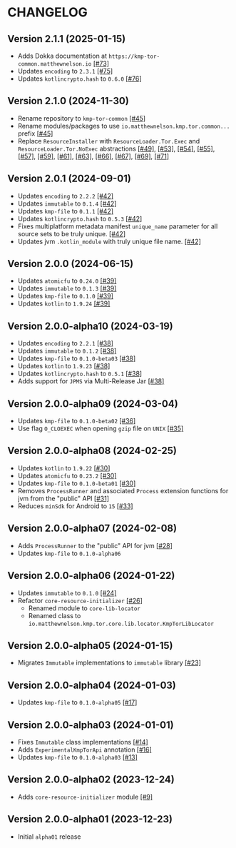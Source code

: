 # CHANGELOG

## Version 2.1.1 (2025-01-15)
 - Adds Dokka documentation at `https://kmp-tor-common.matthewnelson.io` [[#73]][73]
 - Updates `encoding` to `2.3.1` [[#75]][75]
 - Updates `kotlincrypto.hash` to `0.6.0` [[#76]][76]

## Version 2.1.0 (2024-11-30)
 - Rename repository to `kmp-tor-common` [[#45]][45]
 - Rename modules/packages to use `io.matthewnelson.kmp.tor.common...` prefix [[#45]][45]
 - Replace `ResourceInstaller` with `ResourceLoader.Tor.Exec` and `ResourceLoader.Tor.NoExec` 
   abstractions [[#49]][49], [[#53]][53], [[#54]][54], [[#55]][55], [[#57]][57], [[#59]][59], 
   [[#61]][61], [[#63]][63], [[#66]][66], [[#67]][67], [[#69]][69], [[#71]][71]

## Version 2.0.1 (2024-09-01)
 - Updates `encoding` to `2.2.2` [[#42]][42]
 - Updates `immutable` to `0.1.4` [[#42]][42]
 - Updates `kmp-file` to `0.1.1` [[#42]][42]
 - Updates `kotlincrypto.hash` to `0.5.3` [[#42]][42]
 - Fixes multiplatform metadata manifest `unique_name` parameter for
   all source sets to be truly unique. [[#42]][42]
 - Updates jvm `.kotlin_module` with truly unique file name. [[#42]][42]

## Version 2.0.0 (2024-06-15)
 - Updates `atomicfu` to `0.24.0` [[#39]][39]
 - Updates `immutable` to `0.1.3` [[#39]][39]
 - Updates `kmp-file` to `0.1.0` [[#39]][39]
 - Updates `kotlin` to `1.9.24` [[#39]][39]

## Version 2.0.0-alpha10 (2024-03-19)
 - Updates `encoding` to `2.2.1` [[#38]][38]
 - Updates `immutable` to `0.1.2` [[#38]][38]
 - Updates `kmp-file` to `0.1.0-beta03` [[#38]][38]
 - Updates `kotlin` to `1.9.23` [[#38]][38]
 - Updates `kotlincrypto.hash` to `0.5.1` [[#38]][38]
 - Adds support for `JPMS` via Multi-Release Jar [[#38]][38]

## Version 2.0.0-alpha09 (2024-03-04)
 - Updates `kmp-file` to `0.1.0-beta02` [[#36]][36]
 - Use flag `O_CLOEXEC` when opening `gzip` file on `UNIX` [[#35]][35]

## Version 2.0.0-alpha08 (2024-02-25)
 - Updates `kotlin` to `1.9.22` [[#30]][30]
 - Updates `atomicfu` to `0.23.2` [[#30]][30]
 - Updates `kmp-file` to `0.1.0-beta01` [[#30]][30]
 - Removes `ProcessRunner` and associated `Process` extension functions 
   for jvm from the "public" API [[#31]][31]
 - Reduces `minSdk` for Android to `15` [[#33]][33]

## Version 2.0.0-alpha07 (2024-02-08)
 - Adds `ProcessRunner` to the "public" API for jvm [[#28]][28]
 - Updates `kmp-file` to `0.1.0-alpha06`

## Version 2.0.0-alpha06 (2024-01-22)
 - Updates `immutable` to `0.1.0` [[#24]][24]
 - Refactor `core-resource-initializer` [[#26]][26]
     - Renamed module to `core-lib-locator`
     - Renamed class to `io.matthewnelson.kmp.tor.core.lib.locator.KmpTorLibLocator`

## Version 2.0.0-alpha05 (2024-01-15)
 - Migrates `Immutable` implementations to `immutable` library [[#23]][23]

## Version 2.0.0-alpha04 (2024-01-03)
 - Updates `kmp-file` to `0.1.0-alpha05` [[#17]][17]

## Version 2.0.0-alpha03 (2024-01-01)
 - Fixes `Immutable` class implementations [[#14]][14]
 - Adds `ExperimentalKmpTorApi` annotation [[#16]][16]
 - Updates `kmp-file` to `0.1.0-alpha03` [[#13]][13]

## Version 2.0.0-alpha02 (2023-12-24)
 - Adds `core-resource-initializer` module [[#9]][9]

## Version 2.0.0-alpha01 (2023-12-23)
 - Initial `alpha01` release

[9]: https://github.com/05nelsonm/kmp-tor-common/pull/9
[13]: https://github.com/05nelsonm/kmp-tor-common/pull/13
[14]: https://github.com/05nelsonm/kmp-tor-common/pull/14
[16]: https://github.com/05nelsonm/kmp-tor-common/pull/16
[17]: https://github.com/05nelsonm/kmp-tor-common/pull/17
[23]: https://github.com/05nelsonm/kmp-tor-common/pull/23
[24]: https://github.com/05nelsonm/kmp-tor-common/pull/24
[26]: https://github.com/05nelsonm/kmp-tor-common/pull/26
[28]: https://github.com/05nelsonm/kmp-tor-common/pull/28
[30]: https://github.com/05nelsonm/kmp-tor-common/pull/30
[31]: https://github.com/05nelsonm/kmp-tor-common/pull/31
[33]: https://github.com/05nelsonm/kmp-tor-common/pull/33
[35]: https://github.com/05nelsonm/kmp-tor-common/pull/35
[36]: https://github.com/05nelsonm/kmp-tor-common/pull/36
[38]: https://github.com/05nelsonm/kmp-tor-common/pull/38
[39]: https://github.com/05nelsonm/kmp-tor-common/pull/39
[42]: https://github.com/05nelsonm/kmp-tor-common/pull/42
[45]: https://github.com/05nelsonm/kmp-tor-common/pull/45
[49]: https://github.com/05nelsonm/kmp-tor-common/pull/49
[53]: https://github.com/05nelsonm/kmp-tor-common/pull/53
[54]: https://github.com/05nelsonm/kmp-tor-common/pull/54

[55]: https://github.com/05nelsonm/kmp-tor-common/pull/55
[57]: https://github.com/05nelsonm/kmp-tor-common/pull/57
[59]: https://github.com/05nelsonm/kmp-tor-common/pull/59
[61]: https://github.com/05nelsonm/kmp-tor-common/pull/61
[63]: https://github.com/05nelsonm/kmp-tor-common/pull/63
[66]: https://github.com/05nelsonm/kmp-tor-common/pull/66
[67]: https://github.com/05nelsonm/kmp-tor-common/pull/67
[69]: https://github.com/05nelsonm/kmp-tor-common/pull/69
[71]: https://github.com/05nelsonm/kmp-tor-common/pull/71
[73]: https://github.com/05nelsonm/kmp-tor-common/pull/73
[75]: https://github.com/05nelsonm/kmp-tor-common/pull/75
[76]: https://github.com/05nelsonm/kmp-tor-common/pull/76
